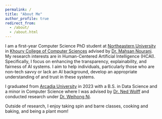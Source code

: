 ```yaml
---
permalink: /
title: "About Me"
author_profile: true
redirect_from: 
  - /about/
  - /about.html
---
```


I am a first-year Computer Science PhD student at [Northeastern University](https://www.northeastern.edu/) in [Khoury College of Computer Sciences](https://www.khoury.northeastern.edu/) advised by [Dr. Mahsan Nourani](https://mahsan.page/#/About%20Me). My research interests are in Human-Centered Artificial Intelligence (HCAI). Specifically, I focus on enhancing the transparency, explainability, and fairness of AI systems. I aim to help individuals, particularly those who are non-tech savvy or lack an AI background, develop an appropriate understanding of and trust in these systems.

I graduated from [Arcadia University](https://www.arcadia.edu/) in 2023 with a B.S. in Data Science and a minor in Computer Science where I was advised by [Dr. Ned Wolff](https://www.arcadia.edu/faculty-and-staff/ned-wolff/) and conducted research under [Dr. Weihong Ni](https://www.arcadia.edu/faculty-and-staff/weihong-ni/).

Outside of research, I enjoy taking spin and barre classes, cooking and baking, and being a plant mom!
